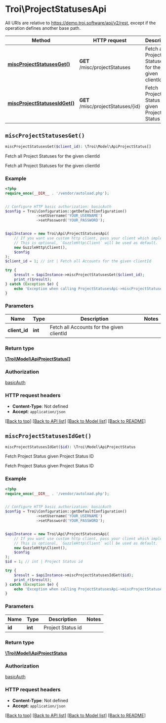 # Troi\ProjectStatusesApi

All URIs are relative to https://demo.troi.software/api/v2/rest, except if the operation defines another base path.

| Method | HTTP request | Description |
| ------------- | ------------- | ------------- |
| [**miscProjectStatusesGet()**](ProjectStatusesApi.md#miscProjectStatusesGet) | **GET** /misc/projectStatuses | Fetch all Project Statuses for the given clientId |
| [**miscProjectStatusesIdGet()**](ProjectStatusesApi.md#miscProjectStatusesIdGet) | **GET** /misc/projectStatuses/{id} | Fetch Project Status given Project Status ID |


## `miscProjectStatusesGet()`

```php
miscProjectStatusesGet($client_id): \Troi\Model\ApiProjectStatus[]
```

Fetch all Project Statuses for the given clientId

Fetch all Project Statuses for the given clientId

### Example

```php
<?php
require_once(__DIR__ . '/vendor/autoload.php');


// Configure HTTP basic authorization: basicAuth
$config = Troi\Configuration::getDefaultConfiguration()
              ->setUsername('YOUR_USERNAME')
              ->setPassword('YOUR_PASSWORD');


$apiInstance = new Troi\Api\ProjectStatusesApi(
    // If you want use custom http client, pass your client which implements `GuzzleHttp\ClientInterface`.
    // This is optional, `GuzzleHttp\Client` will be used as default.
    new GuzzleHttp\Client(),
    $config
);
$client_id = 1; // int | Fetch all Accounts for the given clientId

try {
    $result = $apiInstance->miscProjectStatusesGet($client_id);
    print_r($result);
} catch (Exception $e) {
    echo 'Exception when calling ProjectStatusesApi->miscProjectStatusesGet: ', $e->getMessage(), PHP_EOL;
}
```

### Parameters

| Name | Type | Description  | Notes |
| ------------- | ------------- | ------------- | ------------- |
| **client_id** | **int**| Fetch all Accounts for the given clientId | |

### Return type

[**\Troi\Model\ApiProjectStatus[]**](../Model/ApiProjectStatus.md)

### Authorization

[basicAuth](../../README.md#basicAuth)

### HTTP request headers

- **Content-Type**: Not defined
- **Accept**: `application/json`

[[Back to top]](#) [[Back to API list]](../../README.md#endpoints)
[[Back to Model list]](../../README.md#models)
[[Back to README]](../../README.md)

## `miscProjectStatusesIdGet()`

```php
miscProjectStatusesIdGet($id): \Troi\Model\ApiProjectStatus
```

Fetch Project Status given Project Status ID

Fetch Project Status given Project Status ID

### Example

```php
<?php
require_once(__DIR__ . '/vendor/autoload.php');


// Configure HTTP basic authorization: basicAuth
$config = Troi\Configuration::getDefaultConfiguration()
              ->setUsername('YOUR_USERNAME')
              ->setPassword('YOUR_PASSWORD');


$apiInstance = new Troi\Api\ProjectStatusesApi(
    // If you want use custom http client, pass your client which implements `GuzzleHttp\ClientInterface`.
    // This is optional, `GuzzleHttp\Client` will be used as default.
    new GuzzleHttp\Client(),
    $config
);
$id = 1; // int | Project Status id

try {
    $result = $apiInstance->miscProjectStatusesIdGet($id);
    print_r($result);
} catch (Exception $e) {
    echo 'Exception when calling ProjectStatusesApi->miscProjectStatusesIdGet: ', $e->getMessage(), PHP_EOL;
}
```

### Parameters

| Name | Type | Description  | Notes |
| ------------- | ------------- | ------------- | ------------- |
| **id** | **int**| Project Status id | |

### Return type

[**\Troi\Model\ApiProjectStatus**](../Model/ApiProjectStatus.md)

### Authorization

[basicAuth](../../README.md#basicAuth)

### HTTP request headers

- **Content-Type**: Not defined
- **Accept**: `application/json`

[[Back to top]](#) [[Back to API list]](../../README.md#endpoints)
[[Back to Model list]](../../README.md#models)
[[Back to README]](../../README.md)
